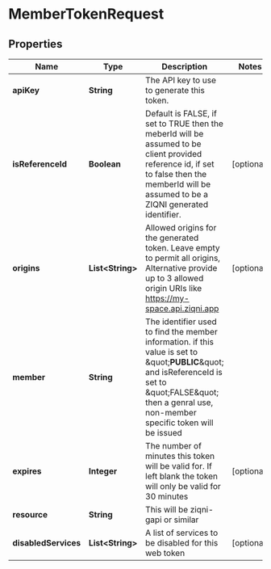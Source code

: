 

# MemberTokenRequest


## Properties

Name | Type | Description | Notes
------------ | ------------- | ------------- | -------------
**apiKey** | **String** | The API key to use to generate this token. | 
**isReferenceId** | **Boolean** | Default is FALSE, if set to TRUE then the meberId will be assumed to be client provided reference id, if set to false then the memberId will be assumed to be a ZIQNI generated identifier. |  [optional]
**origins** | **List&lt;String&gt;** | Allowed origins for the generated token. Leave empty to permit all origins, Alternative provide up to 3 allowed origin URIs like https://my-space.api.ziqni.app  |  [optional]
**member** | **String** | The identifier used to find the member information. if this value is set to \&quot;__PUBLIC__\&quot; and isReferenceId is set to \&quot;FALSE\&quot; then a genral use, non-member specific token will be issued | 
**expires** | **Integer** | The number of minutes this token will be valid for. If left blank the token will only be valid for 30 minutes |  [optional]
**resource** | **String** | This will be ziqni-gapi or similar | 
**disabledServices** | **List&lt;String&gt;** | A list of services to be disabled for this web token  |  [optional]



